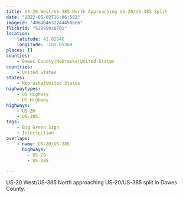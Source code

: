 ```yaml
---
title: US-20 West/US-385 North Approaching US-20/US-385 Split
date: "2022-05-02T16:06:58Z"
imageid: "406404632244450606"
flickrid: "52095910701"
location:
    latitude: 42.82846
    longitude: -103.05369
places: []
counties:
    - Dawes County|Nebraska|United States
countries:
    - United States
states:
    - Nebraska|United States
highwaytypes:
    - US Highway
    - US Highway
highways:
    - US-20
    - US-385
tags:
    - Big Green Sign
    - Intersection
overlaps:
    - name: US-20/US-385
      highways:
        - US-20
        - US-385

---
```

US-20 West/US-385 North approaching US-20/US-385 split in Dawes County.
